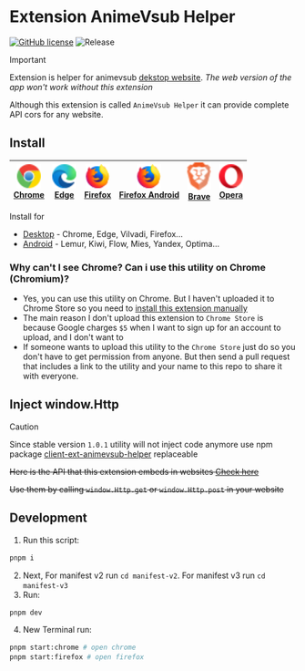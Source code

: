 # Extension AnimeVsub Helper

[![GitHub license](https://img.shields.io/github/license/anime-vsub/extension-animevsub-helper)](https://github.com/anime-vsub/extension-animevsub-helper/blob/main/LICENSE) 
![Release](https://img.shields.io/github/package-json/v/anime-vsub/extension-animevsub-helper?color=b)

> [!IMPORTANT]
> 
> Extension is helper for animevsub [dekstop website](https://github.com/anime-vsub/desktop-web).
> *The web version of the app won't work without this extension*

Although this extension is called `AnimeVsub Helper` it can provide complete API cors for any website.


## Install

| <a href="./install-on-chrome.md"><img src="./logos/chrome.svg" width="42px" /><br /><span>Chrome</span></a> | <a href="https://microsoftedge.microsoft.com/addons/detail/endghpbficnpbadbdalhbpecpgdcojig"><img src="./logos/edge.svg" width="42px" /><br /><span>Edge</span></a> | <a href="https://addons.mozilla.org/vi/firefox/addon/animevsub-helper/"><img src="./logos/firefox.svg" width="42px" /><br /><span>Firefox</span></a> | <a href="https://addons.mozilla.org/vi/android/addon/animevsub-helper/"><img src="./logos/firefox.svg" width="42px" /><br /><span>Firefox Android</span></a> | <a href="./install-on-chrome.md"><img src="./logos/brave.svg" width="42px" /><br /><span>Brave</span></a> | <a href="./install-on-chrome.md"><img src="./logos/opera.svg" width="42px" /><br /><span>Opera</span></a> |
| ---- | ---- | ---- | ---- | ---- | ---- |

Install for
- [Desktop](./xtension-animevsub-helper/blob/main/install-on-chrome.md#desktop-install-extension-for-chromium-chrome-opera-brave-avas-) - Chrome, Edge, Vilvadi, Firefox...
- [Android](./install-on-chrome.md#mobile-install-extension-for-lemur-kiwi-flow-mises-yandex-optima-) - Lemur, Kiwi, Flow, Mies, Yandex, Optima...

### Why can't I see Chrome? Can i use this utility on Chrome (Chromium)?
- Yes, you can use this utility on Chrome. But I haven't uploaded it to Chrome Store so you need to [install this extension manually](./install-on-chrome.md)
- The main reason I don't upload this extension to `Chrome Store` is because Google charges `$5` when I want to sign up for an account to upload, and I don't want to
- If someone wants to upload this utility to the `Chrome Store` just do so you don't have to get permission from anyone. But then send a pull request that includes a link to the utility and your name to this repo to share it with everyone.

## Inject window.Http
> [!CAUTION]
> 
> Since stable version `1.0.1` utility will not inject code anymore use npm package [client-ext-animevsub-helper](https://npmjs.org/package/client-ext-animevsub-helper) replaceable

~~Here is the API that this extension embeds in websites [Check here](./lib/contentScripts/inject.ts)~~

~~Use them by calling `window.Http.get` or `window.Http.post` in your website~~



## Development

1. Run this script:
```bash
pnpm i
```
2. Next, For manifest v2 run `cd manifest-v2`. For manifest v3 run `cd manifest-v3`
3. Run:
```bash
pnpm dev
```
4. New Terminal run:
```bash
pnpm start:chrome # open chrome
pnpm start:firefox # open firefox
```
